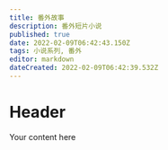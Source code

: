 ```yaml
---
title: 番外故事
description: 番外短片小说
published: true
date: 2022-02-09T06:42:43.150Z
tags: 小说系列, 番外
editor: markdown
dateCreated: 2022-02-09T06:42:39.532Z
---
```


# Header
Your content here